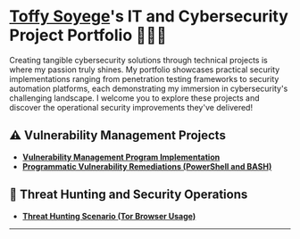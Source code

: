 # <a href="https://www.linkedin.com/in/toffysoyege">Toffy Soyege</a>'s IT and Cybersecurity Project Portfolio 👨🏿‍💻

Creating tangible cybersecurity solutions through technical projects is where my passion truly shines. My portfolio showcases practical security implementations ranging from penetration testing frameworks to security automation platforms, each demonstrating my immersion in cybersecurity's challenging landscape. I welcome you to explore these projects and discover the operational security improvements they've delivered!


## ⚠️ Vulnerability Management Projects

- **[Vulnerability Management Program Implementation](https://github.com/)**
- **[Programmatic Vulnerability Remediations (PowerShell and BASH)](https://github.com/)**

## 🚨 Threat Hunting and Security Operations

- **[Threat Hunting Scenario (Tor Browser Usage)](https://github.com/)**

<hr/>

<!--
<img width="35" alt="image" src="https://github.com/user-attachments/assets/2f41c7cd-5ea8-4475-b451-a37161b6c3fb"> 
<img width="35" alt="image" src="https://github.com/user-attachments/assets/77649969-9910-4994-8b96-74a116cfb2a8">
-->
